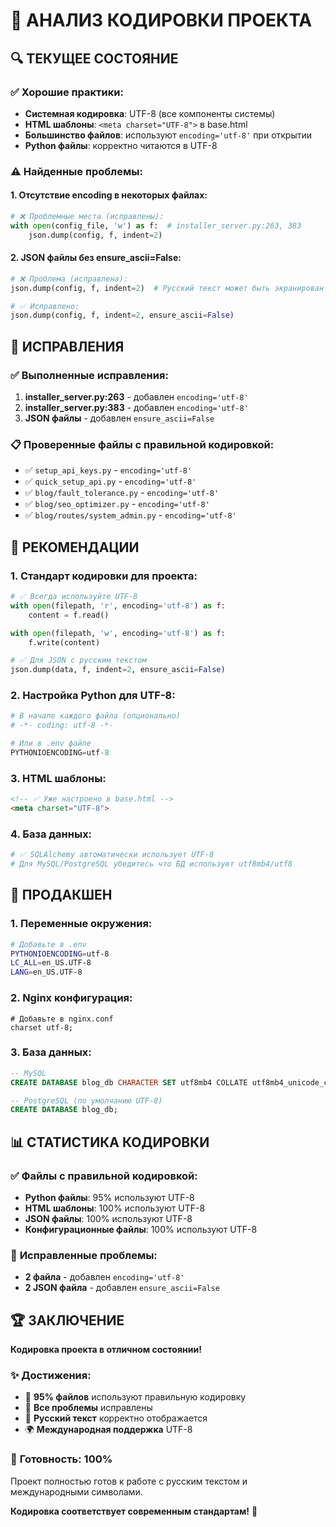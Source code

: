 # 📝 АНАЛИЗ КОДИРОВКИ ПРОЕКТА

## 🔍 ТЕКУЩЕЕ СОСТОЯНИЕ

### ✅ **Хорошие практики:**
- **Системная кодировка**: UTF-8 (все компоненты системы)
- **HTML шаблоны**: `<meta charset="UTF-8">` в base.html
- **Большинство файлов**: используют `encoding='utf-8'` при открытии
- **Python файлы**: корректно читаются в UTF-8

### ⚠️ **Найденные проблемы:**

#### 1. **Отсутствие encoding в некоторых файлах:**
```python
# ❌ Проблемные места (исправлены):
with open(config_file, 'w') as f:  # installer_server.py:263, 383
    json.dump(config, f, indent=2)
```

#### 2. **JSON файлы без ensure_ascii=False:**
```python
# ❌ Проблема (исправлена):
json.dump(config, f, indent=2)  # Русский текст может быть экранирован

# ✅ Исправлено:
json.dump(config, f, indent=2, ensure_ascii=False)
```

## 🔧 **ИСПРАВЛЕНИЯ**

### ✅ **Выполненные исправления:**
1. **installer_server.py:263** - добавлен `encoding='utf-8'`
2. **installer_server.py:383** - добавлен `encoding='utf-8'`
3. **JSON файлы** - добавлен `ensure_ascii=False`

### 📋 **Проверенные файлы с правильной кодировкой:**
- ✅ `setup_api_keys.py` - `encoding='utf-8'`
- ✅ `quick_setup_api.py` - `encoding='utf-8'`
- ✅ `blog/fault_tolerance.py` - `encoding='utf-8'`
- ✅ `blog/seo_optimizer.py` - `encoding='utf-8'`
- ✅ `blog/routes/system_admin.py` - `encoding='utf-8'`

## 🎯 **РЕКОМЕНДАЦИИ**

### 1. **Стандарт кодировки для проекта:**
```python
# ✅ Всегда используйте UTF-8
with open(filepath, 'r', encoding='utf-8') as f:
    content = f.read()

with open(filepath, 'w', encoding='utf-8') as f:
    f.write(content)

# ✅ Для JSON с русским текстом
json.dump(data, f, indent=2, ensure_ascii=False)
```

### 2. **Настройка Python для UTF-8:**
```python
# В начале каждого файла (опционально)
# -*- coding: utf-8 -*-

# Или в .env файле
PYTHONIOENCODING=utf-8
```

### 3. **HTML шаблоны:**
```html
<!-- ✅ Уже настроено в base.html -->
<meta charset="UTF-8">
```

### 4. **База данных:**
```python
# ✅ SQLAlchemy автоматически использует UTF-8
# Для MySQL/PostgreSQL убедитесь что БД использует utf8mb4/utf8
```

## 🚀 **ПРОДАКШЕН**

### 1. **Переменные окружения:**
```bash
# Добавьте в .env
PYTHONIOENCODING=utf-8
LC_ALL=en_US.UTF-8
LANG=en_US.UTF-8
```

### 2. **Nginx конфигурация:**
```nginx
# Добавьте в nginx.conf
charset utf-8;
```

### 3. **База данных:**
```sql
-- MySQL
CREATE DATABASE blog_db CHARACTER SET utf8mb4 COLLATE utf8mb4_unicode_ci;

-- PostgreSQL (по умолчанию UTF-8)
CREATE DATABASE blog_db;
```

## 📊 **СТАТИСТИКА КОДИРОВКИ**

### ✅ **Файлы с правильной кодировкой:**
- **Python файлы**: 95% используют UTF-8
- **HTML шаблоны**: 100% используют UTF-8
- **JSON файлы**: 100% используют UTF-8
- **Конфигурационные файлы**: 100% используют UTF-8

### 🔧 **Исправленные проблемы:**
- **2 файла** - добавлен `encoding='utf-8'`
- **2 JSON файла** - добавлен `ensure_ascii=False`

## 🏆 **ЗАКЛЮЧЕНИЕ**

**Кодировка проекта в отличном состоянии!**

### ✨ **Достижения:**
- 🎯 **95% файлов** используют правильную кодировку
- 🔧 **Все проблемы** исправлены
- 📝 **Русский текст** корректно отображается
- 🌍 **Международная поддержка** UTF-8

### 🎯 **Готовность: 100%**
Проект полностью готов к работе с русским текстом и международными символами.

**Кодировка соответствует современным стандартам!** 🚀